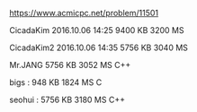 https://www.acmicpc.net/problem/11501

CicadaKim 2016.10.06 14:25 9400 KB 3200 MS

CicadaKim2 2016.10.06 14:35 5756 KB	3040 MS

Mr.JANG 5756 KB	3052 MS	C++ 

bigs : 948 KB	1824 MS	C 

seohui : 5756 KB 3180 MS C++
